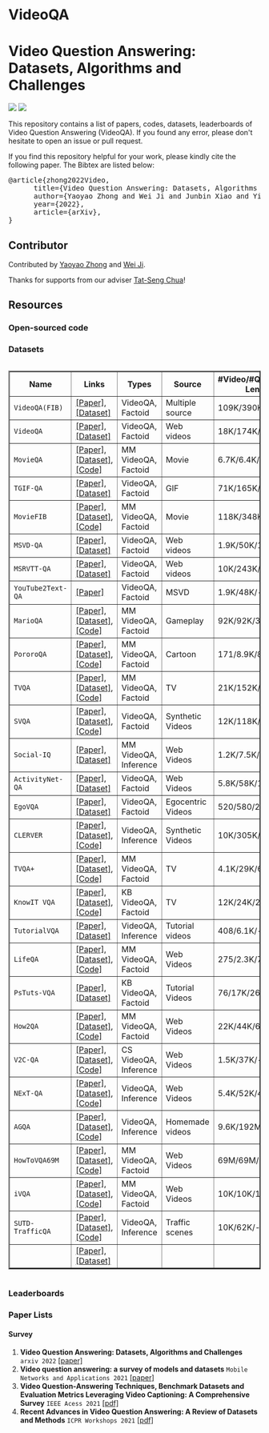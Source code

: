 # VideoQA

# Video Question Answering: Datasets, Algorithms and Challenges

![](https://img.shields.io/badge/Status-building-brightgreen) ![](https://img.shields.io/badge/PRs-Welcome-red) 

This repository contains a list of papers, codes, datasets, leaderboards of Video Question Answering (VideoQA). If you found any error, please don't hesitate to open an issue or pull request.

If you find this repository helpful for your work,  please kindly cite the following paper. The Bibtex are listed below:
<pre>
@article{zhong2022Video,
      title={Video Question Answering: Datasets, Algorithms and Challenges}, 
      author={Yaoyao Zhong and Wei Ji and Junbin Xiao and Yicong Li and Weihong Deng and Tat-Seng Chua},
      year={2022},
      article={arXiv},
}
</pre>

## Contributor

Contributed by [Yaoyao Zhong](https://zhongyy.github.io) and [Wei Ji]().

Thanks for supports from our adviser [Tat-Seng Chua](https://www.chuatatseng.com/)!

## Resources

### Open-sourced code
### Datasets

<div style="overflow-x: auto; overflow-y: auto; height: auto; width:100%;">
<table style="width:100%" border="2">
<thead>
  <tr>
    <th>Name</th>
    <th>Links</th>
    <th>Types</th>
    <th>Source</th>
    <th>#Video/#Qustion/Video Length(s)</th>
    <th>Annotation</th>
  </tr>
</thead>

<tbody>
	<tr>
	<td><code>VideoQA(FIB)</code></td>
		<td><a href="https://arxiv.org/pdf/1511.04670.pdf">[Paper]</a>,
            <a href="https://github.com/ffmpbgrnn/VideoQA">[Dataset]</a></td>
		<td> VideoQA, Factoid </td>
		<td> Multiple source </td>
		<td> 109K/390K/-  </td>
		<td> Auto</td>
	</tr>
	<tr>
	<td><code>VideoQA</code></td>
		<td><a href="https://www.aaai.org/ocs/index.php/AAAI/AAAI17/paper/viewFile/14906/14319">[Paper]</a>,
            <a href="http://aliensunmin.github.io/project/video-language/">[Dataset]</a></td>
		<td> VideoQA, Factoid</td>
		<td> Web videos</td>
		<td> 18K/174K/90</td>
		<td> Auto, Man</td>
	</tr>	
	<tr>
	<td><code>MovieQA</code></td>
		<td><a href="https://openaccess.thecvf.com/content_cvpr_2016/papers/Tapaswi_MovieQA_Understanding_Stories_CVPR_2016_paper.pdf">[Paper]</a>,
            	<a href="http://movieqa.cs.toronto.edu/home/">[Dataset]</a>,
		<a href="https://github.com/makarandtapaswi/MovieQA_CVPR2016/">[Code]</a></td>
		<td> MM VideoQA, Factoid </td>
		<td> Movie </td>
		<td> 6.7K/6.4K/202  </td>
		<td> Man</td>
	</tr>
	<tr>
	<td><code>TGIF-QA</code></td>
		<td><a href="https://openaccess.thecvf.com/content_cvpr_2017/papers/Jang_TGIF-QA_Toward_Spatio-Temporal_CVPR_2017_paper.pdf">[Paper]</a>,
            <a href="https://github.com/YunseokJANG/tgif-qa">[Dataset]</a></td>
		<td> VideoQA, Factoid </td>
		<td> GIF </td>
		<td> 71K/165K/3  </td>
		<td> Auto, Man</td>
	</tr>
	<tr>
	<td><code>MovieFIB</code></td>
		<td><a href="https://openaccess.thecvf.com/content_cvpr_2017/papers/Maharaj_A_Dataset_and_CVPR_2017_paper.pdf">[Paper]</a>,
            	<a href="https://sites.google.com/site/describingmovies/home">[Dataset]</a>,
		<a href="https://github.com/teganmaharaj/movieFIB">[Code]</a></td>
		<td> MM VideoQA, Factoid </td>
		<td> Movie </td>
		<td> 118K/348K/4.1</td>
		<td> Auto</td>
	</tr>	
	<tr>
	<td><code>MSVD-QA</code></td>
		<td><a href="http://staff.ustc.edu.cn/~hexn/papers/mm17-videoQA.pdf">[Paper]</a>,
            <a href="https://github.com/xudejing/video-question-answering">[Dataset]</a></td>
		<td> VideoQA, Factoid </td>
		<td> Web videos </td>
		<td> 1.9K/50K/10</td>
		<td> Auto</td>
	</tr>	
	<tr>
	<td><code>MSRVTT-QA</code></td>
		<td><a href="http://staff.ustc.edu.cn/~hexn/papers/mm17-videoQA.pdf">[Paper]</a>,
            <a href="https://github.com/xudejing/video-question-answering">[Dataset]</a></td>
		<td> VideoQA, Factoid</td>
		<td> Web videos</td>
		<td> 10K/243K/15</td>
		<td> Auto</td>
	</tr>	
	<tr>
	<td><code>YouTube2Text-QA</code></td>
		<td><a href="https://arxiv.org/pdf/1707.06355.pdf">[Paper]</a></td>
		<td> VideoQA, Factoid </td>
		<td> MSVD </td>
		<td> 1.9K/48K/-</td>
		<td> Auto</td>
	</tr>	
	<tr>
	<td><code>MarioQA</code></td>
		<td><a href="https://openaccess.thecvf.com/content_ICCV_2017/papers/Mun_MarioQA_Answering_Questions_ICCV_2017_paper.pdf">[Paper]</a>,
            	<a href="https://cvlab.postech.ac.kr/research/MarioQA/">[Dataset]</a>,
		<a href="https://github.com/JonghwanMun/MarioQA">[Code]</a></td>
		<td>MM VideoQA, Factoid</td>
		<td> Gameplay</td>
		<td>92K/92K/3-6 </td>
		<td> Auto</td>
	</tr>	
	<tr>
	<td><code>PororoQA</code></td>
		<td><a href="https://www.ijcai.org/Proceedings/2017/0280.pdf">[Paper]</a>,
            <a href="https://github.com/Kyung-Min/PororoQA">[Dataset]</a>,
		<a href="https://github.com/Kyung-Min/Deep-Embedded-Memory-Networks">[Code]</a></td>
		<td> MM VideoQA, Factoid</td>
		<td> Cartoon </td>
		<td> 171/8.9K/8.3</td>
		<td> Man</td>
	</tr>	
	<tr>
	<td><code>TVQA</code></td>
		<td><a href="https://aclanthology.org/D18-1167.pdf">[Paper]</a>,
           	<a href="http://tvqa.cs.unc.edu/">[Dataset]</a>,
		<a href="https://github.com/jayleicn/TVQAplus">[Code]</a></td>
		<td>MM VideoQA, Factoid</td>
		<td>TV</td>
		<td>21K/152K/76</td>
		<td>Man</td>
	</tr>	
	<tr>
	<td><code>SVQA</code></td>
		<td><a href="https://dl.acm.org/doi/abs/10.1145/3240508.3240563">[Paper]</a>,
            	<a href="https://svqa-founder.github.io/SVQA/">[Dataset]</a>,
		<a href="https://github.com/SVQA-founder/SVQA/tree/master/code">[Code]</a></td>
		<td> VideoQA, Factoid </td>
		<td> Synthetic Videos </td>
		<td> 12K/118K/- </td>
		<td> Auto </td>
	</tr>	
	<tr>
	<td><code>Social-IQ</code></td>
		<td><a href="https://openaccess.thecvf.com/content_CVPR_2019/papers/Zadeh_Social-IQ_A_Question_Answering_Benchmark_for_Artificial_Social_Intelligence_CVPR_2019_paper.pdf">[Paper]</a>,
            <a href="https://github.com/A2Zadeh/Social-IQ">[Dataset]</a></td>
		<td> MM VideoQA, Inference</td>
		<td> Web Videos</td>
		<td> 1.2K/7.5K/-</td>
		<td> Man</td>
	</tr>	
	<tr>
	<td><code>ActivityNet-QA</code></td>
		<td><a href="https://ojs.aaai.org/index.php/AAAI/article/download/4946/4819">[Paper]</a>,
            <a href="https://github.com/MILVLG/activitynet-qa">[Dataset]</a></td>
		<td> VideoQA, Factoid</td>
		<td> Web Videos</td>
		<td> 5.8K/58K/180</td>
		<td> Man</td>
	</tr>	
	<td><code>EgoVQA</code></td>
		<td><a href="https://openaccess.thecvf.com/content_ICCVW_2019/papers/EPIC/Fan_EgoVQA_-_An_Egocentric_Video_Question_Answering_Benchmark_Dataset_ICCVW_2019_paper.pdf">[Paper]</a>,
            <a href="https://github.com/fanchenyou/EgoVQA/">[Dataset]</a></td>
		<td>VideoQA, Factoid</td>
		<td> Egocentric Videos</td>
		<td> 520/580/20-100 </td>
		<td> Man</td>
	</tr>	
	<td><code>CLERVER</code></td>
		<td><a href="https://arxiv.org/abs/1910.01442">[Paper]</a>,
            <a href="http://clevrer.csail.mit.edu/">[Dataset]</a>,
            <a href="https://github.com/chuangg/CLEVRER">[Code]</a></td>
		<td> VideoQA, Inference </td>
		<td> Synthetic Videos </td>
		<td> 10K/305K/5 </td>
		<td> Auto </td>
	</tr>	
	<td><code>TVQA+</code></td>
		<td><a href="https://arxiv.org/abs/1904.11574">[Paper]</a>,
            <a href="http://tvqa.cs.unc.edu/download_tvqa_plus.html">[Dataset]</a>,
            <a href="https://github.com/jayleicn/TVQAplus">[Code]</a></td>
		<td>MM VideoQA, Factoid</td>
		<td>TV</td>
		<td> 4.1K/29K/61</td>
		<td> Man</td>
	</tr>	
	<td><code>KnowIT VQA</code></td>
		<td><a href="https://arxiv.org/abs/1910.10706">[Paper]</a>,
            <a href="https://knowit-vqa.github.io/">[Dataset]</a>,
            <a href="https://github.com/noagarcia/knowit-rock">[Code]</a></td>
		<td>KB VideoQA, Factoid</td>
		<td> TV </td>
		<td> 12K/24K/20</td>
		<td> Man</td>
	</tr>	
	<td><code>TutorialVQA</code></td>
		<td><a href="https://arxiv.org/abs/1912.01046">[Paper]</a>,
            <a href="https://github.com/acolas1/TutorialVQAData">[Dataset]</a></td>
		<td> VideoQA, Inference</td>
		<td> Tutorial videos</td>
		<td> 408/6.1K/-</td>
		<td> Man</td>
	</tr>	
	<td><code>LifeQA</code></td>
		<td><a href="https://aclanthology.org/2020.lrec-1.536.pdf">[Paper]</a>,
            <a href="https://lit.eecs.umich.edu/lifeqa/">[Dataset]</a>,
            <a href="https://github.com/mmazab/LifeQA">[Code]</a></td>
		<td>MM VideoQA, Factoid</td>
		<td>Web Videos </td>
		<td> 275/2.3K/74 </td>
		<td> Man</td>
	</tr>	
	<td><code>PsTuts-VQA</code></td>
		<td><a href="https://arxiv.org/abs/2008.00544">[Paper]</a>,
            <a href="https://sites.google.com/view/pstuts-vqa/home">[Dataset]</a></td>
		<td> KB VideoQA, Factoid</td>
		<td> Tutorial Videos</td>
		<td> 76/17K/262</td>
		<td> Man </td>
	</tr>	
	<td><code>How2QA</code></td>
		<td><a href="https://arxiv.org/abs/2005.00200">[Paper]</a>,
            <a href="https://github.com/ych133/How2R-and-How2QA">[Dataset]</a>,
            <a href="https://github.com/linjieli222/HERO">[Code]</a></td>
		<td> MM VideoQA, Factoid</td>
		<td> Web Videos</td>
		<td> 22K/44K/60</td>
		<td> Man</td>
	</tr>	
	<td><code>V2C-QA</code></td>
		<td><a href="https://arxiv.org/abs/2003.05162">[Paper]</a>,
            <a href="https://github.com/jacobswan1/Video2Commonsense">[Dataset]</a>,
            <a href="https://github.com/jacobswan1/Video2Commonsense">[Code]</a></td>
		<td> CS VideoQA, Inference</td>
		<td> Web Videos</td>
		<td> 1.5K/37K/-</td>
		<td> Auto</td>
	</tr>	
	<td><code>NExT-QA</code></td>
		<td><a href="https://openaccess.thecvf.com/content/CVPR2021/papers/Xiao_NExT-QA_Next_Phase_of_Question-Answering_to_Explaining_Temporal_Actions_CVPR_2021_paper.pdf">[Paper]</a>,
            <a href="https://doc-doc.github.io/docs/nextqa.html">[Dataset]</a>,
            <a href="https://github.com/doc-doc/NExT-QA">[Code]</a></td>
		<td> VideoQA, Inference</td>
		<td> Web Videos</td>
		<td> 5.4K/52K/44</td>
		<td> Man</td>
	</tr>
	<td><code>AGQA</code></td>
		<td><a href="https://openaccess.thecvf.com/content/CVPR2021/papers/Grunde-McLaughlin_AGQA_A_Benchmark_for_Compositional_Spatio-Temporal_Reasoning_CVPR_2021_paper.pdf">[Paper]</a>,
            <a href="https://cs.stanford.edu/people/ranjaykrishna/agqa/">[Dataset]</a>,
            <a href="https://github.com/madeleinegrunde/AGQA_baselines_code">[Code]</a></td>
		<td> VideoQA, Inference</td>
		<td> Homemade videos</td>
		<td> 9.6K/192M/30</td>
		<td> Auto</td>
	</tr>	
	<td><code>HowToVQA69M</code></td>
		<td><a href="https://openaccess.thecvf.com/content/ICCV2021/papers/Yang_Just_Ask_Learning_To_Answer_Questions_From_Millions_of_Narrated_ICCV_2021_paper.pdf">[Paper]</a>,
            <a href="https://antoyang.github.io/just-ask.html">[Dataset]</a>,
            <a href="https://github.com/antoyang/just-ask">[Code]</a></td>
		<td> MM VideoQA, Factoid</td>
		<td> Web Videos</td>
		<td> 69M/69M/12</td>
		<td> Auto</td>
	</tr>	
	<td><code>iVQA</code></td>
		<td><a href="https://openaccess.thecvf.com/content/ICCV2021/papers/Yang_Just_Ask_Learning_To_Answer_Questions_From_Millions_of_Narrated_ICCV_2021_paper.pdf">[Paper]</a>,
            <a href="https://antoyang.github.io/just-ask.html">[Dataset]</a>,
            <a href="https://github.com/antoyang/just-ask">[Code]</a></td>
		<td> MM VideoQA, Factoid</td>
		<td> Web Videos</td>
		<td> 10K/10K/18</td>
		<td> Man</td>
	</tr>	
	<td><code>SUTD-TrafficQA</code></td>
		<td><a href="https://openaccess.thecvf.com/content/CVPR2021/papers/Xu_SUTD-TrafficQA_A_Question_Answering_Benchmark_and_an_Efficient_Network_for_CVPR_2021_paper.pdf">[Paper]</a>,
            <a href="https://github.com/SUTDCV/SUTD-TrafficQA">[Dataset]</a>,
            <a href="https://github.com/SUTDCV/SUTD-TrafficQA">[Code]</a></td>
		<td> VideoQA, Inference </td>
		<td> Traffic scenes </td>
		<td> 10K/62K/- </td>
		<td> Man </td>
	</tr>	
	<td><code></code></td>
		<td><a href="">[Paper]</a>,
            <a href="">[Dataset]</a></td>
		<td></td>
		<td> </td>
		<td> </td>
		<td> </td>
	</tr>	
</tbody >
</table>
</div>

### Leaderboards
### Paper Lists 

#### Survey

1. **Video Question Answering: Datasets, Algorithms and Challenges** `arxiv 2022` [[paper]]()
2. **Video question answering: a survey of models and datasets** `Mobile Networks and Applications 2021` [[paper]](https://link.springer.com/article/10.1007/s11036-020-01730-0)
3. **Video Question-Answering Techniques, Benchmark Datasets and Evaluation Metrics Leveraging Video Captioning: A Comprehensive Survey**  `IEEE Acess 2021` [[pdf]](https://ieeexplore.ieee.org/abstract/document/9350580) 
4. **Recent Advances in Video Question Answering: A Review of Datasets and Methods**  `ICPR Workshops 2021` [[pdf]](https://link.springer.com/chapter/10.1007/978-3-030-68790-8_27) 

